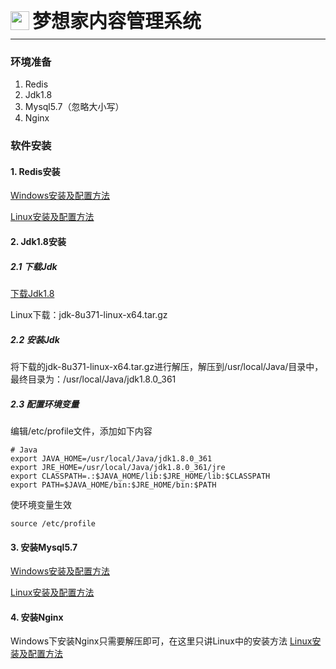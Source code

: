 <div style="display: flex;">
	<img src="https://oss.iteachyou.cc/logo.png" height="30" />
	<div style="margin-left: 5px; font-size: 30px; line-height: 30px; font-weight: bold;">梦想家内容管理系统</div>
</div>

----------
### 环境准备

1. Redis
2. Jdk1.8
3. Mysql5.7（忽略大小写）
4. Nginx

### 软件安装

#### 1. Redis安装
[Windows安装及配置方法](https://iteachyou.cc/article/4b0a638f65fa4fb1b9644cf461dba602)

[Linux安装及配置方法](https://iteachyou.cc/article/1676407365014867968)

#### 2. Jdk1.8安装
##### 2.1 下载Jdk

[下载Jdk1.8](https://www.oracle.com/java/technologies/downloads/#java8)

Linux下载：jdk-8u371-linux-x64.tar.gz
##### 2.2 安装Jdk
将下载的jdk-8u371-linux-x64.tar.gz进行解压，解压到/usr/local/Java/目录中，最终目录为：/usr/local/Java/jdk1.8.0_361
##### 2.3 配置环境变量
编辑/etc/profile文件，添加如下内容
```shell
# Java
export JAVA_HOME=/usr/local/Java/jdk1.8.0_361
export JRE_HOME=/usr/local/Java/jdk1.8.0_361/jre
export CLASSPATH=.:$JAVA_HOME/lib:$JRE_HOME/lib:$CLASSPATH
export PATH=$JAVA_HOME/bin:$JRE_HOME/bin:$PATH
```
使环境变量生效
```shell
source /etc/profile
```

#### 3. 安装Mysql5.7
[Windows安装及配置方法](https://iteachyou.cc/article/a1db138b4a89402ab50f3499edeb30c2)

[Linux安装及配置方法](https://iteachyou.cc/article/d78be30aef8e49c6b16fb92af2eb2dd3)

#### 4. 安装Nginx
Windows下安装Nginx只需要解压即可，在这里只讲Linux中的安装方法 [Linux安装及配置方法](https://iteachyou.cc/article/1664185302896316416)
